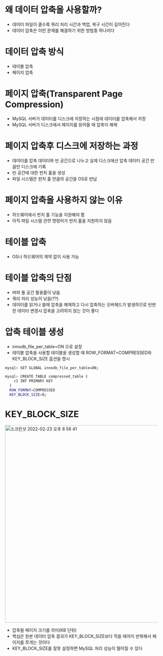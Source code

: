 # 왜 데이터 압축을 사용할까?

- 데이터 파일이 클수록 쿼리 처리 시간과 백업, 복구 시간이 길어진다
- 데이터 압축은 이런 문제를 해결하기 위한 방법중 하나이다

# 데이터 압축 방식

- 테이블 압축
- 페이지 압축

# 페이지 압축(Transparent Page Compression)

- MySQL 서버가 데이터를 디스크에 저장하는 시점에 데이터를 압축해서 저장
- MySQL 서버가 디스크에서 페이지를 읽어올 때 압축이 해제

# 페이지 압축후 디스크에 저장하는 과정

- 데이터를 압축 데이터와 빈 공간으로 나누고 실제 디스크에선 압축 데이터 공간 만큼만 디스크에 기록
- 빈 공간에 대한 펀치 홀을 생성
- 파일 시스템은 펀치 홀 만큼의 공간을 OS로 반납

# 페이지 압축을 사용하지 않는 이유

- 하드웨어에서 펀치 홀 기능을 지원해야 함
- 아직 파일 시스템 관련 명령어가 펀치 홀을 지원하지 않음

# 테이블 압축

- OS나 하드웨어의 제약 없이 사용 가능

# 테이블 압축의 단점

- 버퍼 풀 공간 활용률이 낮음
- 쿼리 처리 성능이 낮음(??)
- 데이터를 읽거나 쓸때 압축을 해제하고 다시 압축하는 오버헤드가 발생하므로 빈번한 데이터 변경시 압축을 고려하지 않는 것이 좋다

# 압축 테이블 생성

- innodb_file_per_table=ON 으로 설정
- 테이블 압축을 사용할 테이블을 생성할 때 ROW_FORMAT=COMPRESSED와 KEY_BLOCK_SIZE 옵션을 명시

```bash
mysql> SET GLOBAL innodb_file_per_table=ON;

mysql> CREATE TABLE compressed_table (
    c1 INT PRIMARY KEY
  )
  ROW_FORMAT=COMPRESSED
  KEY_BLOCK_SIZE=8;
```

# KEY_BLOCK_SIZE

<img width="650" alt="스크린샷 2022-02-23 오후 8 56 41" src="https://user-images.githubusercontent.com/66231761/155314887-c0d66d0b-e4be-4fb3-9696-eba36f46ffff.png">  

- 압축될 페이지 크기를 의미(KB 단위)
- 핵심은 원본 데이터 압축 결과가 KEY_BLOCK_SIZE보다 작을 때까지 반복해서 페이지를 쪼개는 것이다
- KEY_BLOCK_SIZE를 잘못 설정하면 MySQL 처리 성능이 떨어질 수 있다
